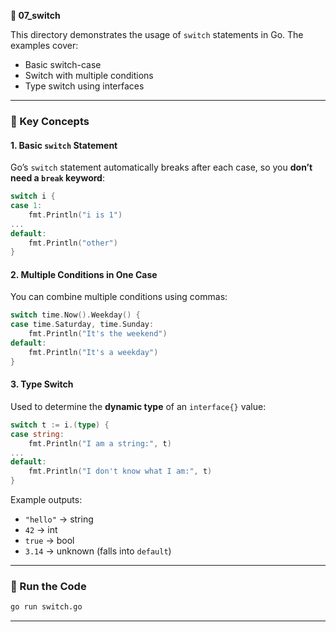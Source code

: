 **📁 07_switch**

This directory demonstrates the usage of `switch` statements in Go. The examples cover:

- Basic switch-case
- Switch with multiple conditions
- Type switch using interfaces

---

### 🧠 Key Concepts

#### 1. **Basic `switch` Statement**
Go’s `switch` statement automatically breaks after each case, so you **don’t need a `break` keyword**:

```go
switch i {
case 1:
	fmt.Println("i is 1")
...
default:
	fmt.Println("other")
}
```

#### 2. **Multiple Conditions in One Case**
You can combine multiple conditions using commas:

```go
switch time.Now().Weekday() {
case time.Saturday, time.Sunday:
	fmt.Println("It's the weekend")
default:
	fmt.Println("It's a weekday")
}
```

#### 3. **Type Switch**
Used to determine the **dynamic type** of an `interface{}` value:

```go
switch t := i.(type) {
case string:
	fmt.Println("I am a string:", t)
...
default:
	fmt.Println("I don't know what I am:", t)
}
```

Example outputs:
- `"hello"` → string
- `42` → int
- `true` → bool
- `3.14` → unknown (falls into `default`)

---

### 📌 Run the Code

```bash
go run switch.go
```

---